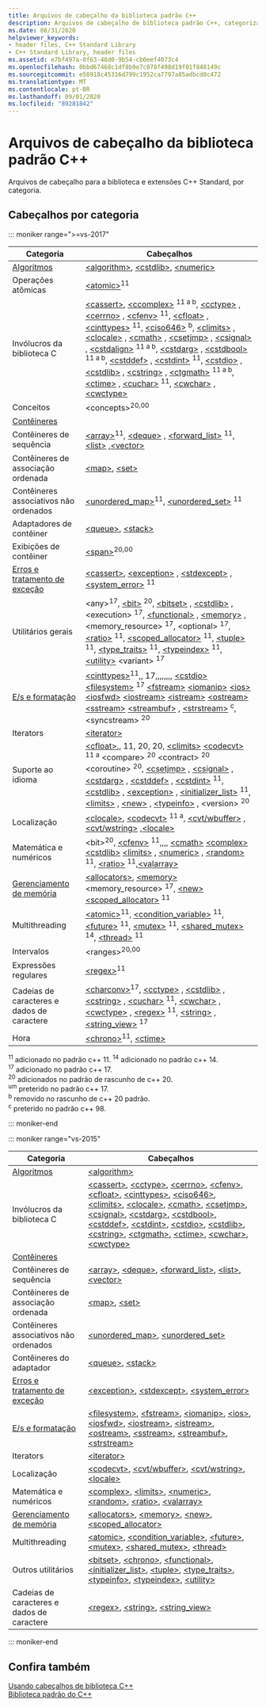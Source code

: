 ```yaml
---
title: Arquivos de cabeçalho da biblioteca padrão C++
description: Arquivos de cabeçalho de biblioteca padrão C++, categorizados
ms.date: 08/31/2020
helpviewer_keywords:
- header files, C++ Standard Library
- C++ Standard Library, header files
ms.assetid: e7bf497a-0f63-48d0-9b54-cb0eef4073c4
ms.openlocfilehash: 0bbd67468c1df8b9e7c078f498d19f01f848149c
ms.sourcegitcommit: e58918c45316d799c1952ca7797a85adbcd0c472
ms.translationtype: MT
ms.contentlocale: pt-BR
ms.lasthandoff: 09/01/2020
ms.locfileid: "89281842"
---
```

# <a name="c-standard-library-header-files"></a>Arquivos de cabeçalho da biblioteca padrão C++

Arquivos de cabeçalho para a biblioteca e extensões C++ Standard, por categoria.

## <a name="headers-by-category"></a>Cabeçalhos por categoria

::: moniker range=">=vs-2017"

| Categoria | Cabeçalhos |
| - | - |
| [Algoritmos](../cpp/algorithms-modern-cpp.md) | [\<algorithm>](algorithm.md), [\<cstdlib>](cstdlib.md), [\<numeric>](numeric.md) |
| Operações atômicas |  [\<atomic>](atomic.md)<sup>11</sup> |
| Invólucros da biblioteca C | [\<cassert>](cassert.md), [\<ccomplex>](ccomplex.md) <sup>11 a b</sup>, [\<cctype>](cctype.md) , [\<cerrno>](cerrno.md) , [\<cfenv>](cfenv.md) <sup>11</sup>, [\<cfloat>](cfloat.md) , [\<cinttypes>](cinttypes.md) <sup>11</sup>, [\<ciso646>](ciso646.md) <sup>b</sup>, [\<climits>](climits.md) , [\<clocale>](clocale.md) , [\<cmath>](cmath.md) , [\<csetjmp>](csetjmp.md) , [\<csignal>](csignal.md) , [\<cstdalign>](cstdalign.md) <sup>11 a b</sup>, [\<cstdarg>](cstdarg.md) , [\<cstdbool>](cstdbool.md) <sup>11 a b</sup>, [\<cstddef>](cstddef.md) , [\<cstdint>](cstdint.md) <sup>11</sup>, [\<cstdio>](cstdio.md) , [\<cstdlib>](cstdlib.md) , [\<cstring>](cstring.md) , [\<ctgmath>](ctgmath.md) <sup>11 a b</sup>, [\<ctime>](ctime.md) , [\<cuchar>](cuchar.md) <sup>11</sup>, [\<cwchar>](cwchar.md) ,[\<cwctype>](cwctype.md) |
| Conceitos | \<concepts><sup>20,00</sup> |
| [Contêineres](../cpp/containers-modern-cpp.md) | |
| Contêineres de sequência | [\<array>](array.md)<sup>11</sup>, [\<deque>](deque.md) , [\<forward_list>](forward-list.md) <sup>11</sup>, [\<list>](list.md) ,[\<vector>](vector.md) |
| Contêineres de associação ordenada| [\<map>](map.md), [\<set>](set.md) |
| Contêineres associativos não ordenados | [\<unordered_map>](unordered-map.md)<sup>11</sup>, [\<unordered_set>](unordered-set.md) <sup>11</sup> |
| Adaptadores de contêiner | [\<queue>](queue.md), [\<stack>](stack.md) |
| Exibições de contêiner | [\<span>](span.md)<sup>20,00</sup> |
| [Erros e tratamento de exceção](../cpp/errors-and-exception-handling-modern-cpp.md) | [\<cassert>](cassert.md), [\<exception>](exception.md) , [\<stdexcept>](stdexcept.md) , [\<system_error>](system-error.md) <sup>11</sup> |
| Utilitários gerais | \<any><sup>17</sup>, [\<bit>](bit.md) <sup>20</sup>, [\<bitset>](bitset.md) , [\<cstdlib>](cstdlib.md) , \<execution> <sup>17</sup>, [\<functional>](functional.md) , [\<memory>](memory.md) , \<memory_resource> <sup>17</sup>, \<optional> <sup>17</sup>, [\<ratio>](ratio.md) <sup>11</sup>, [\<scoped_allocator>](scoped-allocator.md) <sup>11</sup>, [\<tuple>](tuple.md) <sup>11</sup>, [\<type_traits>](type-traits.md) <sup>11</sup>, [\<typeindex>](typeindex.md) <sup>11</sup>, [\<utility>](utility.md) \<variant> <sup>17</sup> |
| [E/s e formatação](../text/string-and-i-o-formatting-modern-cpp.md) | [\<cinttypes>](cinttypes.md)<sup>11</sup>,, 17,,,,,,,, [\<cstdio>](cstdio.md) [\<filesystem>](filesystem.md) <sup>17</sup> [\<fstream>](fstream.md) [\<iomanip>](iomanip.md) [\<ios>](ios.md) [\<iosfwd>](iosfwd.md) [\<iostream>](iostream.md) [\<istream>](istream.md) [\<ostream>](ostream.md) [\<sstream>](sstream.md) [\<streambuf>](streambuf.md) , [\<strstream>](strstream.md) <sup>c</sup>, \<syncstream> <sup>20</sup> |
| Iterators | [\<iterator>](iterator.md) |
| Suporte ao idioma | [\<cfloat>](cfloat.md),, 11, 20, 20, [\<climits>](climits.md) [\<codecvt>](codecvt.md) <sup>11 a</sup> \<compare> <sup>20</sup> \<contract> <sup>20</sup> \<coroutine> <sup>20</sup>, [\<csetjmp>](csetjmp.md) , [\<csignal>](csignal.md) , [\<cstdarg>](cstdarg.md) , [\<cstddef>](cstddef.md) , [\<cstdint>](cstdint.md) <sup>11</sup>, [\<cstdlib>](cstdlib.md) , [\<exception>](exception.md) , [\<initializer_list>](initializer-list.md) <sup>11</sup>, [\<limits>](limits.md) , [\<new>](new.md) , [\<typeinfo>](typeinfo.md) , \<version> <sup>20</sup> |
| Localização | [\<clocale>](clocale.md), [\<codecvt>](codecvt.md) <sup>11 a</sup>, [\<cvt/wbuffer>](cvt-wbuffer.md) , [\<cvt/wstring>](cvt-wstring.md) ,[\<locale>](locale.md) |
| Matemática e numéricos | \<bit><sup>20</sup>, [\<cfenv>](cfenv.md) <sup>11</sup>,,,, [\<cmath>](cmath.md) [\<complex>](complex.md) [\<cstdlib>](cstdlib.md) [\<limits>](limits.md) , [\<numeric>](numeric.md) , [\<random>](random.md) <sup>11</sup>, [\<ratio>](ratio.md) <sup>11</sup>,[\<valarray>](valarray.md) |
| [Gerenciamento de memória](../cpp/smart-pointers-modern-cpp.md) | [\<allocators>](allocators-header.md), [\<memory>](memory.md) \<memory_resource> <sup>17</sup>, [\<new>](new.md) [\<scoped_allocator>](scoped-allocator.md) <sup>11</sup> |
| Multithreading | [\<atomic>](atomic.md)<sup>11</sup>, [\<condition_variable>](condition-variable.md) <sup>11</sup>, [\<future>](future.md) <sup>11</sup>, [\<mutex>](mutex.md) <sup>11</sup>, [\<shared_mutex>](shared-mutex.md) <sup>14</sup>, [\<thread>](thread.md) <sup>11</sup> |
| Intervalos | \<ranges><sup>20,00</sup> |
| Expressões regulares | [\<regex>](regex.md)<sup>11</sup> |
| Cadeias de caracteres e dados de caractere | [\<charconv>](charconv.md)<sup>17</sup>, [\<cctype>](cctype.md) , [\<cstdlib>](cstdlib.md) , [\<cstring>](cstring.md) , [\<cuchar>](cuchar.md) <sup>11</sup>, [\<cwchar>](cwchar.md) , [\<cwctype>](cwctype.md) , [\<regex>](regex.md) <sup>11</sup>, [\<string>](string.md) , [\<string_view>](string-view.md) <sup>17</sup> |
| Hora | [\<chrono>](chrono.md)<sup>11</sup>, [\<ctime>](ctime.md) |

<sup>11</sup> adicionado no padrão c++ 11.
<sup>14</sup> adicionado no padrão c++ 14. \
<sup>17</sup> adicionado no padrão c++ 17. \
<sup>20</sup> adicionados no padrão de rascunho de c++ 20. \
<sup>um</sup> preterido no padrão c++ 17. \
<sup>b</sup> removido no rascunho de c++ 20 padrão. \
<sup>c</sup> preterido no padrão c++ 98.

::: moniker-end

::: moniker range="vs-2015"

|Categoria|Cabeçalhos|
|-|-|
|[Algoritmos](../cpp/algorithms-modern-cpp.md)|[\<algorithm>](algorithm.md)|
|Invólucros da biblioteca C|[\<cassert>](cassert.md), [\<cctype>](cctype.md), [\<cerrno>](cerrno.md), [\<cfenv>](cfenv.md), [\<cfloat>](cfloat.md), [\<cinttypes>](cinttypes.md), [\<ciso646>](ciso646.md), [\<climits>](climits.md), [\<clocale>](clocale.md), [\<cmath>](cmath.md), [\<csetjmp>](csetjmp.md), [\<csignal>](csignal.md), [\<cstdarg>](cstdarg.md), [\<cstdbool>](cstdbool.md), [\<cstddef>](cstddef.md), [\<cstdint>](cstdint.md), [\<cstdio>](cstdio.md), [\<cstdlib>](cstdlib.md), [\<cstring>](cstring.md), [\<ctgmath>](ctgmath.md), [\<ctime>](ctime.md), [\<cwchar>](cwchar.md), [\<cwctype>](cwctype.md)|
|[Contêineres](../cpp/containers-modern-cpp.md)||
|Contêineres de sequência|[\<array>](array.md), [\<deque>](deque.md), [\<forward_list>](forward-list.md), [\<list>](list.md), [\<vector>](vector.md)|
|Contêineres de associação ordenada| [\<map>](map.md), [\<set>](set.md)|
|Contêineres associativos não ordenados|[\<unordered_map>](unordered-map.md), [\<unordered_set>](unordered-set.md)|
|Contêineres do adaptador|[\<queue>](queue.md), [\<stack>](stack.md)|
|[Erros e tratamento de exceção](../cpp/errors-and-exception-handling-modern-cpp.md)|[\<exception>](exception.md), [\<stdexcept>](stdexcept.md), [\<system_error>](system-error.md)|
|[E/s e formatação](../text/string-and-i-o-formatting-modern-cpp.md)|[\<filesystem>](filesystem.md), [\<fstream>](fstream.md), [\<iomanip>](iomanip.md), [\<ios>](ios.md), [\<iosfwd>](iosfwd.md), [\<iostream>](iostream.md), [\<istream>](istream.md), [\<ostream>](ostream.md), [\<sstream>](sstream.md), [\<streambuf>](streambuf.md), [\<strstream>](strstream.md)|
|Iterators|[\<iterator>](iterator.md)|
|Localização|[\<codecvt>](codecvt.md), [\<cvt/wbuffer>](cvt-wbuffer.md), [\<cvt/wstring>](cvt-wstring.md), [\<locale>](locale.md)|
|Matemática e numéricos|[\<complex>](complex.md), [\<limits>](limits.md), [\<numeric>](numeric.md), [\<random>](random.md), [\<ratio>](ratio.md), [\<valarray>](valarray.md)|
|[Gerenciamento de memória](../cpp/smart-pointers-modern-cpp.md)|[\<allocators>](allocators-header.md), [\<memory>](memory.md), [\<new>](new.md), [\<scoped_allocator>](scoped-allocator.md)|
|Multithreading|[\<atomic>](atomic.md), [\<condition_variable>](condition-variable.md), [\<future>](future.md), [\<mutex>](mutex.md), [\<shared_mutex>](shared-mutex.md), [\<thread>](thread.md)|
|Outros utilitários|[\<bitset>](bitset.md), [\<chrono>](chrono.md), [\<functional>](functional.md), [\<initializer_list>](initializer-list.md), [\<tuple>](tuple.md), [\<type_traits>](type-traits.md), [\<typeinfo>](typeinfo.md), [\<typeindex>](typeindex.md), [\<utility>](utility.md)|
|Cadeias de caracteres e dados de caractere|[\<regex>](regex.md), [\<string>](string.md), [\<string_view>](string-view.md)

::: moniker-end

## <a name="see-also"></a>Confira também

[Usando cabeçalhos de biblioteca C++](using-cpp-library-headers.md)\
[Biblioteca padrão do C++](cpp-standard-library-reference.md)
